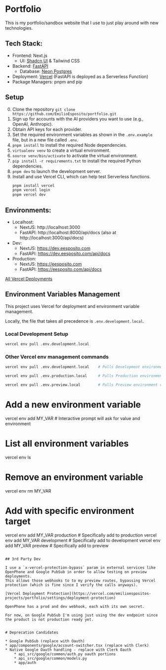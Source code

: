 # Portfolio

This is my portfolio/sandbox website that I use to just play around with new technologies. 


## Tech Stack:
* Frontend: Next.js
    * UI: [Shadcn UI](https://ui.shadcn.com/docs) & Tailwind CSS
* Backend: [FastAPI](https://fastapi.tiangolo.com/)
    * Database: [Neon Postgres](https://neon.tech/)
* Deployment: [Vercel](https://vercel.com/) (FastAPI is deployed as a Serverless Function)
* Package Managers: pnpm and pip

## Setup

0. Clone the repository `git clone https://github.com/EmilioEsposito/portfolio.git`
1. Sign up for accounts with the AI providers you want to use (e.g., OpenAI, Anthropic).
2. Obtain API keys for each provider.
3. Set the required environment variables as shown in the `.env.example` file, but in a new file called `.env`.
4. `pnpm install` to install the required Node dependencies.
5. `virtualenv venv` to create a virtual environment.
6. `source venv/bin/activate` to activate the virtual environment.
7. `pip install -r requirements.txt` to install the required Python dependencies.
8. `pnpm dev` to launch the development server.
9. Install and use Vercel CLI, which can help test Serverless functions.
    ```bash
    pnpm install vercel
    pnpm vercel login
    pnpm vercel dev
    ```



## Environments:

* Localhost: 
    * NextJS: http://localhost:3000
    * FastAPI: http://localhost:8000/api/docs (also at http://localhost:3000/api/docs)
* Dev: 
    * NextJS: https://dev.eesposito.com
    * FastAPI: https://dev.eesposito.com/api/docs
* Production: 
    * NextJS: https://eesposito.com
    * FastAPI: https://eesposito.com/api/docs

[All Vercel Deployments](https://vercel.com/emilioespositos-projects/portfolio/deployments)


## Environment Variables Management

This project uses Vercel for deployment and environment variable management.

Locally, the file that takes all precedence is `.env.development.local`. 

### Local Development Setup

```bash
vercel env pull .env.development.local
```

### Other Vercel env management commands
```bash
vercel env pull .env.development.local    # Pulls Development environment vars
```

```bash
vercel env pull .env.production.local     # Pulls Production environment vars
```

```bash
vercel env pull .env.preview.local        # Pulls Preview environment vars
```

# Add a new environment variable
vercel env add MY_VAR                     # Interactive prompt will ask for value and environment

# List all environment variables
vercel env ls

# Remove an environment variable
vercel env rm MY_VAR

# Add with specific environment target
vercel env add MY_VAR production         # Specifically add to production
vercel env add MY_VAR development        # Specifically add to development
vercel env add MY_VAR preview            # Specifically add to preview
```

## 3rd Party Dev

I use a `x-vercel-protection-bypass` param in external services like OpenPhone and Google PubSub in order to allow testing on preview deployments. 
This allows those webhooks to to my preview routes, bypassing Vercel protection (which is fine since I verify the calls anyways). 

[Vercel Deployment Protection](https://vercel.com/emilioespositos-projects/portfolio/settings/deployment-protection)

OpenPhone has a prod and dev webhook, each with its own secret. 

For now, on Google PubSub I'm using just using the dev endpoint since the product is not production ready yet. 


# Deprecation Candidates

* Google PubSub (replace with Oauth)
* app/components/google/account-switcher.tsx (replace with Clerk)
* Native Google Oauth handling - replace with Clerk Oauth
    * api_src/google/common/auth.py oauth portions
    * api_src/google/common/models.py
    * app/auth

